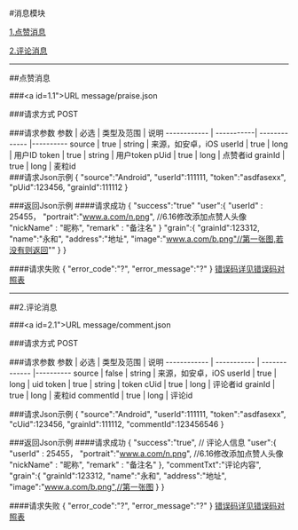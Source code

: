 #消息模块

[1.点赞消息](#1)

[2.评论消息](#2)

---
##<a id="1">点赞消息</a>

###<a id=1.1">URL</a>
message/praise.json

###<a id="1.2">请求方式</a>
POST

###<a id="1.3">请求参数</a>
     参数    | 必选 			| 类型及范围    | 说明
------------ | -----------| ------------- |---------- 
source		| true		| string        | 来源，如安卓，iOS
userId  	| true		| long          | 用户ID
token		| true		| string        | 用户token
pUid		| true		| long        	| 点赞者id
grainId		| true		| long        	| 麦粒id		
###<a id="1.4">请求Json示例</a>
	{
		"source":"Android",
		"userId":111111,
		"token":"asdfasexx",
		"pUid":123456,
		"grainId":111112
	}

###<a id="1.5">返回Json示例</a>
####<a id="1.5.1">请求成功</a>
	{
		"success":"true"
		"user":{
			"userId" : 25455，
             		"portrait":"www.a.com/n.png",  //6.16修改添加点赞人头像
			"nickName" : "昵称",
			"remark" : "备注名"
		}
		"grain":{
			"grainId":123312,
			"name":"永和",
			"address":"地址",
			"image":"www.a.com/b.png"//第一张图,若没有则返回""
		}
	}

####<a id="1.5.2">请求失败</a>
	{
		"error_code":"?",
		"error_message":"?"
	}
[错误码详见错误码对照表](错误码对照表.md)

---
##<a id="2">2.评论消息</a>

###<a id=2.1">URL</a>
message/comment.json

###<a id="2.2">请求方式</a>
POST

###<a id="1.1.4">请求参数</a>
     参数    	| 必选 		| 类型及范围    | 说明
------------ 	| -----------	| ------------- |---------- 
source       	| false 	| string      	| 来源，如安卓，iOS
userId       	| true   	| long        	| uid
token		| true		| string	| token
cUid		| true		| long        	| 评论者id
grainId		| true		| long        	| 麦粒id
commentId	| true		| long		| 评论id		

###<a id="2.3">请求Json示例</a>
	{
		"source":"Android",
		"userId":111111,
		"token":"asdfasexx",
		"cUid":123456,
		"grainId":111112,
		"commentId":123456546
	}

###<a id="2.4">返回Json示例</a>
####<a id="2.4.1">请求成功</a>
	{
		"success":"true",
		// 评论人信息
		"user":{
			"userId" : 25455，
             		"portrait":"www.a.com/n.png",  //6.16修改添加点赞人头像
			"nickName" : "昵称",
			"remark" : "备注名"
		},
		"commentTxt":"评论内容",
		"grain":{
			"grainId":123312,
			"name":"永和",
			"address":"地址",
			"image":"www.a.com/b.png",//第一张图
		}
	}

####<a id="2.4.2">请求失败</a>
	{
		"error_code":"?",
		"error_message":"?"
	}
[错误码详见错误码对照表](错误码对照表.md)
